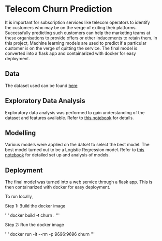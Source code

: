 # Telecom Churn Prediction

It is important for subscription services like telecom operators to identify the customers who may be on the verge of exiting their platforms.
Successfully predicting such customers can help the marketing teams at these organisations to provide offers or other inducements to retain them. In this project, Machine learning models are used to predict if a particular customer is on the verge of quitting the service. The final model is converted into a flask app and containarized with docker for easy deployment.

## Data

The dataset used can be found [here](https://www.kaggle.com/datasets/blastchar/telco-customer-churn)


## Exploratory Data Analysis

Exploratory data analysis was performed to gain understanding of the dataset and features available. Refer to [this notebook](https://github.com/esviswajith95/churn_prediction/blob/master/notebooks/eda.ipynb) for details.

## Modelling

Various models were applied on the datset to select the best model. The best model turned out to be a Logistic Regression model. Refer to [this notebook](https://github.com/esviswajith95/churn_prediction/blob/master/notebooks/modelling.ipynb) for detailed set up and analysis of models.

## Deployment

The final model was turned into a web service through a flask app. This is then containarized with docker for easy deployment.

To run locally,

Step 1: Build the docker image

'''
docker build -t churn .
'''

Step 2: Run the docker image

'''
docker run -it --rm -p 9696:9696 churn
'''
